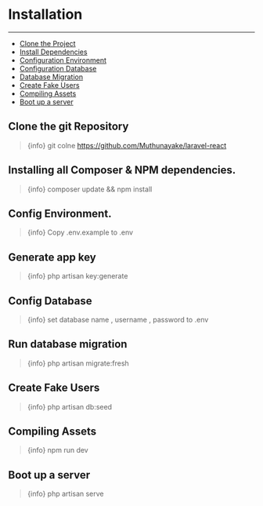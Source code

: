 # Installation

---

-   [Clone the Project](#section-1)
-   [Install Dependencies](#section-2)
-   [Configuration Environment](#section-3)
-   [Configuration Database](#section-5)
-   [Database Migration](#section-6)
-   [Create Fake Users](#section-7)
-   [Compiling Assets](#section-8)
-   [Boot up a server](#section-9)

<a name="section-1"></a>

## Clone the git Repository

> {info} git colne https://github.com/Muthunayake/laravel-react

<a name="section-2"></a>

## Installing all Composer & NPM dependencies.

> {info} composer update && npm install

<a name="section-3"></a>

## Config Environment.

> {info} Copy .env.example to .env

<a name="section-4"></a>

## Generate app key

> {info} php artisan key:generate

<a name="section-5"></a>

## Config Database

> {info} set database name , username , password to .env

<a name="section-6"></a>

## Run database migration

> {info} php artisan migrate:fresh

<a name="section-7"></a>

## Create Fake Users

> {info} php artisan db:seed

<a name="section-8"></a>

## Compiling Assets

> {info} npm run dev

<a name="section-9"></a>

## Boot up a server

> {info} php artisan serve
